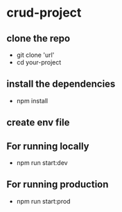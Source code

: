 # crud-project

## clone the repo
- git clone 'url'
- cd your-project

## install the dependencies
- npm install

## create env file

## For running locally
- npm run start:dev

## For running production
- npm run start:prod

